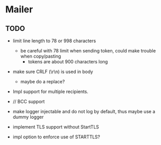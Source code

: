 # Mailer

## TODO
- limit line length to 78 or 998 characters
	- be careful with 78 limit when sending token, could make trouble when copy/pasting
		- tokens are about 900 characters long
- make sure CRLF (\r\n) is used in body
	- maybe do a replace?

- Impl support for multiple recipients.
- // BCC support
- make logger injectable and do not log by default, thus maybe use a dummy logger

- implement TLS support without StartTLS
- impl option to enforce use of STARTTLS?
